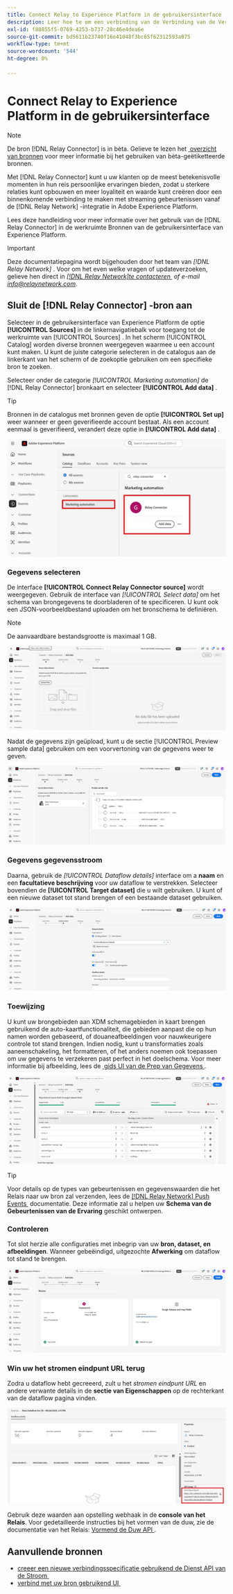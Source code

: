 ```yaml
---
title: Connect Relay to Experience Platform in de gebruikersinterface
description: Leer hoe te om een verbinding van de Verbinding van de Verbinding van de Relais douanebron tot stand te brengen gebruikend de UI van Adobe Experience Platform.
exl-id: f80855f5-0769-4253-b737-28c46e4dea6e
source-git-commit: bd5611b23740f16e41048f3bc65f62312593a075
workflow-type: tm+mt
source-wordcount: '544'
ht-degree: 0%

---
```


# Connect Relay to Experience Platform in de gebruikersinterface

>[!NOTE]
>
>De bron [!DNL Relay Connector] is in bèta. Gelieve te lezen het [&#x200B; overzicht van bronnen &#x200B;](../../../../home.md#terms-and-conditions) voor meer informatie bij het gebruiken van bèta-geëtiketteerde bronnen.

Met [!DNL Relay Connector] kunt u uw klanten op de meest betekenisvolle momenten in hun reis persoonlijke ervaringen bieden, zodat u sterkere relaties kunt opbouwen en meer loyaliteit en waarde kunt creëren door een binnenkomende verbinding te maken met streaming gebeurtenissen vanaf de [!DNL Relay Network] -integratie in Adobe Experience Platform.

Lees deze handleiding voor meer informatie over het gebruik van de [!DNL Relay Connector] in de werkruimte Bronnen van de gebruikersinterface van Experience Platform.

>[!IMPORTANT]
>
>Deze documentatiepagina wordt bijgehouden door het team van *[!DNL Relay Network]* . Voor om het even welke vragen of updateverzoeken, gelieve hen direct in *[[!DNL Relay Network]te contacteren &#x200B;](https://www.relaynetwork.com/) of e-mail [&#x200B; info@relaynetwork.com](mailto:info@relaynetwork.com)*.

## Sluit de [!DNL Relay Connector] -bron aan

Selecteer in de gebruikersinterface van Experience Platform de optie **[!UICONTROL Sources]** in de linkernavigatiebalk voor toegang tot de werkruimte van [!UICONTROL Sources] . In het scherm [!UICONTROL Catalog] worden diverse bronnen weergegeven waarmee u een account kunt maken. U kunt de juiste categorie selecteren in de catalogus aan de linkerkant van het scherm of de zoekoptie gebruiken om een specifieke bron te zoeken.

Selecteer onder de categorie *[!UICONTROL Marketing automation]* de [!DNL Relay Connector] bronkaart en selecteer **[!UICONTROL Add data]** .

>[!TIP]
>
>Bronnen in de catalogus met bronnen geven de optie **[!UICONTROL Set up]** weer wanneer er geen geverifieerde account bestaat. Als een account eenmaal is geverifieerd, verandert deze optie in **[!UICONTROL Add data]** .

![&#x200B; de cataloguspagina van de bronwerkruimte.](../../../../images/tutorials/create/relay-connector/relay-source.jpg)

### Gegevens selecteren

De interface **[!UICONTROL Connect Relay Connector source]** wordt weergegeven. Gebruik de interface van *[!UICONTROL Select data]* om het schema van brongegevens te doorbladeren of te specificeren. U kunt ook een JSON-voorbeeldbestand uploaden om het bronschema te definiëren.

>[!NOTE]
>
>De aanvaardbare bestandsgrootte is maximaal 1 GB.

![&#x200B; de uitgezochte gegevensinterface &#x200B;](../../../../images/tutorials/create/relay-connector/upload-data.jpg)

Nadat de gegevens zijn geüpload, kunt u de sectie [!UICONTROL Preview sample data] gebruiken om een voorvertoning van de gegevens weer te geven.

![&#x200B; de geüploade gegevens.](../../../../images/tutorials/create/relay-connector/uploaded-data.jpg)

### Gegevens gegevensstroom

Daarna, gebruik de *[!UICONTROL Dataflow details]* interface om a **naam** en een **facultatieve beschrijving** voor uw dataflow te verstrekken. Selecteer bovendien de **[!UICONTROL Target dataset]** die u wilt gebruiken. U kunt of een nieuwe dataset tot stand brengen of een bestaande dataset gebruiken.

![&#x200B; de dataflow detailinterface. &#x200B;](../../../../images/tutorials/create/relay-connector/dataflow.jpg)

### Toewijzing

U kunt uw brongebieden aan XDM schemagebieden in kaart brengen gebruikend de auto-kaartfunctionaliteit, die gebieden aanpast die op hun namen worden gebaseerd, of douaneafbeeldingen voor nauwkeurigere controle tot stand brengen. Indien nodig, kunt u transformaties zoals aaneenschakeling, het formatteren, of het anders noemen ook toepassen om uw gegevens te verzekeren past perfect in het doelschema. Voor meer informatie bij afbeelding, lees de [&#x200B; gids UI van de Prep van Gegevens &#x200B;](../../../../../data-prep/ui/mapping.md).

![&#x200B; de toewijzingsinterface in het bronwerkschema.](../../../../images/tutorials/create/relay-connector/mapping.jpg)

>[!TIP]
>
>Voor details op de types van gebeurtenissen en gegevenswaarden die het Relais naar uw bron zal verzenden, lees de [[!DNL Relay Network]  Push Events &#x200B;](https://docs.relaynetwork.com/docs/push-events) documentatie. Deze informatie zal u helpen uw **Schema van de Gebeurtenissen van de Ervaring** geschikt ontwerpen.

### Controleren

Tot slot herzie alle configuraties met inbegrip van uw **bron, dataset, en afbeeldingen**. Wanneer gebeëindigd, uitgezochte **Afwerking** om dataflow tot stand te brengen.

![&#x200B; de overzichtsstap van het bronwerkschema.](../../../../images/tutorials/create/relay-connector/review.jpg)

### Win uw het stromen eindpunt URL terug

Zodra u dataflow hebt gecreeerd, zult u het *stromen eindpunt URL* en andere verwante details in de **sectie van Eigenschappen** op de rechterkant van de dataflow pagina vinden.

![&#x200B; de dataflow eigenschappen &#x200B;](../../../../images/tutorials/create/relay-connector/streaming-endpoint.jpg)

Gebruik deze waarden aan opstelling webhaak in de **console van het Relais**. Voor gedetailleerde instructies bij het vormen van de duw, zie de documentatie van het Relais: [&#x200B; Vormend de Duw API &#x200B;](https://docs.relaynetwork.com/docs/configuring-the-push-api).

## Aanvullende bronnen

* [&#x200B; creeer een nieuwe verbindingsspecificatie gebruikend de Dienst API van de Stroom &#x200B;](https://experienceleague.adobe.com/nl/docs/experience-platform/sources/sdk/streaming-sdk/create)
* [&#x200B; verbind met uw bron gebruikend UI &#x200B;](https://experienceleague.adobe.com/nl/docs/experience-platform/sources/sdk/streaming-sdk/submit#test-your-source-using-the-ui)
